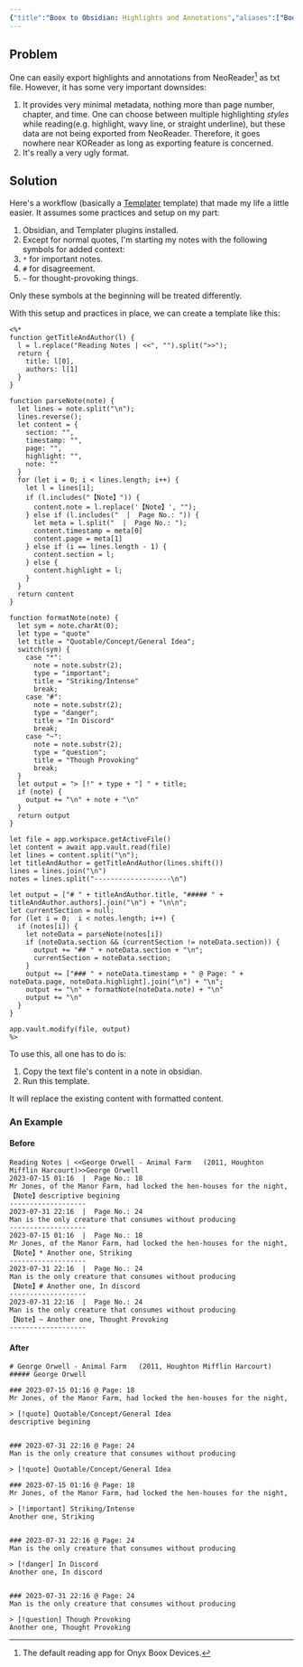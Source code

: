 ```yaml
---
{"title":"Boox to Obsidian: Highlights and Annotations","aliases":["Boox to Obsidian: Highlights and Annotations"],"created":"2023-08-01T13:46:56+06:00","updated":"2023-08-01T14:59:00+06:00","dg-publish":true,"dg-note-icon":2,"tags":["obsidian","boox","neoreader","how-to"],"dg-path":"Writings/Technical/HowTos/Boox to Obsidian_ Highlights and Annotations.md","permalink":"/writings/technical/how-tos/boox-to-obsidian-highlights-and-annotations/","dgPassFrontmatter":true,"noteIcon":2}
---
```


## Problem
One can easily export highlights and annotations from NeoReader[^1] as txt file. However, it has some very important downsides:
1. It provides very minimal metadata, nothing more than page number, chapter, and time. One can choose between multiple highlighting *styles* while reading(e.g. highlight, wavy line, or straight underline), but these data are not being exported from NeoReader. Therefore, it goes nowhere near KOReader as long as exporting feature is concerned.
2. It's really a very ugly format.

## Solution
Here's a workflow (basically a [Templater](https://silentvoid13.github.io/Templater/) template) that made my life a little easier. It assumes some practices and setup on my part:
1. Obsidian, and Templater plugins installed.
2. Except for normal quotes, I'm starting my notes with the following symbols for added context:
  1. `*` for important notes.
  2. `#` for disagreement.
  3. `~` for thought-provoking things.

Only these symbols at the beginning will be treated differently.

With this setup and practices in place, we can create a template like this:

```
<%* 
function getTitleAndAuthor(l) {
  l = l.replace("Reading Notes | <<", "").split(">>");
  return {
    title: l[0],
    authors: l[1]
  }
}

function parseNote(note) {
  let lines = note.split("\n");
  lines.reverse();
  let content = {
    section: "",
    timestamp: "",
    page: "",
    highlight: "",
    note: ""
  }
  for (let i = 0; i < lines.length; i++) {
    let l = lines[i];
    if (l.includes("【Note】")) {
      content.note = l.replace('【Note】', "");
    } else if (l.includes("  |  Page No.: ")) {
      let meta = l.split("  |  Page No.: ");
      content.timestamp = meta[0]
      content.page = meta[1]
    } else if (i == lines.length - 1) {
      content.section = l;
    } else {
      content.highlight = l;
    }
  }
  return content
}

function formatNote(note) {
  let sym = note.charAt(0);
  let type = "quote"
  let title = "Quotable/Concept/General Idea";
  switch(sym) {
    case "*":
      note = note.substr(2);
      type = "important";
      title = "Striking/Intense"
      break;
    case "#":
      note = note.substr(2);
      type = "danger";
      title = "In Discord"
      break;
    case "~":
      note = note.substr(2);
      type = "question";
      title = "Though Provoking"
      break;
  }
  let output = "> [!" + type + "] " + title;
  if (note) {
    output += "\n" + note + "\n"
  }
  return output
}

let file = app.workspace.getActiveFile()
let content = await app.vault.read(file)
let lines = content.split("\n");
let titleAndAuthor = getTitleAndAuthor(lines.shift())
lines = lines.join("\n")
notes = lines.split("-------------------\n")

let output = ["# " + titleAndAuthor.title, "##### " + titleAndAuthor.authors].join("\n") + "\n\n";
let currentSection = null;
for (let i = 0;  i < notes.length; i++) {
  if (notes[i]) {
    let noteData = parseNote(notes[i])
    if (noteData.section && (currentSection != noteData.section)) {
      output += "## " + noteData.section + "\n";
      currentSection = noteData.section;
    }
    output += ["### " + noteData.timestamp + " @ Page: " + noteData.page, noteData.highlight].join("\n") + "\n";
    output += "\n" + formatNote(noteData.note) + "\n"
    output += "\n"
  }
}

app.vault.modify(file, output)
%>
```

To use this, all one has to do is:
1. Copy the text file's content in a note in obsidian.
2. Run this template.

It will replace the existing content with formatted content.

### An Example

#### Before
```
Reading Notes | <<George Orwell - Animal Farm   (2011, Houghton Mifflin Harcourt)>>George Orwell
2023-07-15 01:16  |  Page No.: 18
Mr Jones, of the Manor Farm, had locked the hen-houses for the night,
【Note】descriptive begining
-------------------
2023-07-31 22:16  |  Page No.: 24
Man is the only creature that consumes without producing
-------------------
2023-07-15 01:16  |  Page No.: 18
Mr Jones, of the Manor Farm, had locked the hen-houses for the night,
【Note】* Another one, Striking
-------------------
2023-07-31 22:16  |  Page No.: 24
Man is the only creature that consumes without producing
【Note】# Another one, In discord
-------------------
2023-07-31 22:16  |  Page No.: 24
Man is the only creature that consumes without producing
【Note】~ Another one, Thought Provoking
-------------------
```

#### After
```
# George Orwell - Animal Farm   (2011, Houghton Mifflin Harcourt)
##### George Orwell

### 2023-07-15 01:16 @ Page: 18
Mr Jones, of the Manor Farm, had locked the hen-houses for the night,

> [!quote] Quotable/Concept/General Idea
descriptive begining


### 2023-07-31 22:16 @ Page: 24
Man is the only creature that consumes without producing

> [!quote] Quotable/Concept/General Idea

### 2023-07-15 01:16 @ Page: 18
Mr Jones, of the Manor Farm, had locked the hen-houses for the night,

> [!important] Striking/Intense
Another one, Striking


### 2023-07-31 22:16 @ Page: 24
Man is the only creature that consumes without producing

> [!danger] In Discord
Another one, In discord


### 2023-07-31 22:16 @ Page: 24
Man is the only creature that consumes without producing

> [!question] Though Provoking
Another one, Thought Provoking
```

[^1]: The default reading app for Onyx Boox Devices.